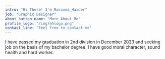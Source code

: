```yaml
---
intro: "Hi There! I'm Masooma_Haider"
job: "Graphic Designer"
about_button_name: "More About Me"
profile_logo: "/img/mhlogo.png"
contact_line: "Feel free to contact me"
---
```


I have passed my graduation in 2nd division in December 2023 and
seeking job on the basis of my bachelor degree. I have good moral
character, sound health and hard worker.